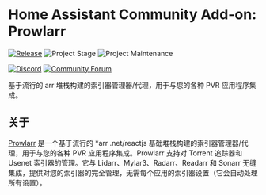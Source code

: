 # Home Assistant Community Add-on: Prowlarr

[![Release][release-shield]][release] ![Project Stage][project-stage-shield] ![Project Maintenance][maintenance-shield]

[![Discord][discord-shield]][discord] [![Community Forum][forum-shield]][forum]

基于流行的 arr 堆栈构建的索引器管理器/代理，用于与您的各种 PVR 应用程序集成。

## 关于

[Prowlarr] 是一个基于流行的 *arr .net/reactjs 基础堆栈构建的索引器管理器/代理，用于与您的各种 PVR 应用程序集成。Prowlarr 支持对 Torrent 追踪器和 Usenet 索引器的管理。它与 Lidarr、Mylar3、Radarr、Readarr 和 Sonarr 无缝集成，提供对您的索引器的完全管理，无需每个应用的索引器设置（它会自动处理所有设置）。

[Prowlarr]: https://github.com/Prowlarr/Prowlarr

[discord-shield]: https://img.shields.io/discord/330944238910963714.svg
[discord]: https://discord.gg/c5DvZ4e
[forum-shield]: https://img.shields.io/badge/community-forum-brightgreen.svg
[forum]: https://community.home-assistant.io/t/?u=frenck
[maintenance-shield]: https://img.shields.io/maintenance/yes/2024.svg
[project-stage-shield]: https://img.shields.io/badge/project%20stage-experimental-yellow.svg
[release-shield]: https://img.shields.io/badge/version-v0.21.0-blue.svg
[release]: https://github.com/hassio-addons/addon-prowlarr/tree/v0.21.0
